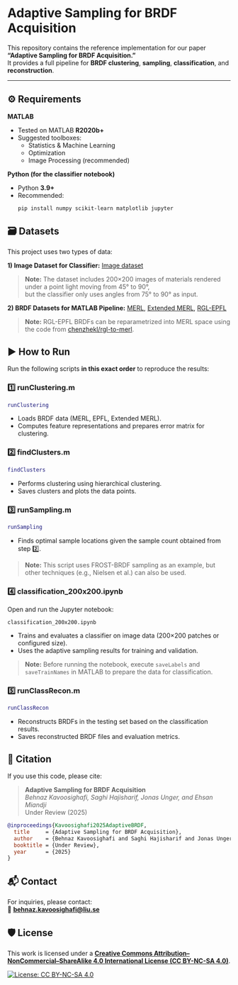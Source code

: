 # Adaptive Sampling for BRDF Acquisition 

This repository contains the reference implementation for our paper **“Adaptive Sampling for BRDF Acquisition.”**  
It provides a full pipeline for **BRDF clustering**, **sampling**, **classification**, and **reconstruction**.

---

## ⚙️ Requirements

**MATLAB**
- Tested on MATLAB **R2020b+**
- Suggested toolboxes:
  - Statistics & Machine Learning
  - Optimization
  - Image Processing (recommended)

**Python (for the classifier notebook)**
- Python **3.9+**
- Recommended:
  ```bash
  pip install numpy scikit-learn matplotlib jupyter
  ```

## 🗃️ Datasets
This project uses two types of data:

**1) Image Dataset for Classifier:** [Image dataset](https://liuonline-my.sharepoint.com/:u:/g/personal/behka57_liu_se/EXr5CAJ6h4ZDlz9JiQzAJfoBDDH_9nRX9iPfRkMUMhphXg?e=8vgfgz)
> **Note:** The dataset includes 200×200 images of materials rendered under a point light moving from 45° to 90°,  
> but the classifier only uses angles from 75° to 90° as input.

**2) BRDF Datasets for MATLAB Pipeline:** [MERL](https://cdfg.csail.mit.edu/wojciech/brdfdatabase), [Extended MERL](https://ana-serrano.github.io/projects/Material-Appearance.html), [RGL-EPFL](https://rgl.epfl.ch/materials)
> **Note:** RGL-EPFL BRDFs can be reparametrized into MERL space using the code from [chenzhekl/rgl-to-merl](https://github.com/chenzhekl/rgl-to-merl).

## ▶️ How to Run

Run the following scripts **in this exact order** to reproduce the results:

### 1️⃣ runClustering.m
```matlab
runClustering
```
- Loads BRDF data (MERL, EPFL, Extended MERL).
- Computes feature representations and prepares error matrix for clustering.

### 2️⃣ findClusters.m
```matlab
findClusters
```
- Performs clustering using hierarchical clustering.
- Saves clusters and plots the data points.

### 3️⃣ runSampling.m
```matlab
runSampling
```
- Finds optimal sample locations given the sample count obtained from step 2️⃣.

> **Note:** This script uses FROST-BRDF sampling as an example, but other techniques (e.g., Nielsen et al.) can also be used.

### 4️⃣ classification_200x200.ipynb
Open and run the Jupyter notebook:
```
classification_200x200.ipynb
```
- Trains and evaluates a classifier on image data (200×200 patches or configured size).
- Uses the adaptive sampling results for training and validation.

> **Note:** Before running the notebook, execute `saveLabels` and `saveTrainNames` in MATLAB to prepare the data for classification.

### 5️⃣ runClassRecon.m
```matlab
runClassRecon
```
- Reconstructs BRDFs in the testing set based on the classification results.
- Saves reconstructed BRDF files and evaluation metrics.

## 📄 Citation
If you use this code, please cite:

> **Adaptive Sampling for BRDF Acquisition**  
> *Behnaz Kavoosighafi, Saghi Hajisharif, Jonas Unger, and Ehsan Miandji*  
> Under Review (2025)

```bibtex
@inproceedings{Kavoosighafi2025AdaptiveBRDF,
  title     = {Adaptive Sampling for BRDF Acquisition},
  author    = {Behnaz Kavoosighafi and Saghi Hajisharif and Jonas Unger and Ehsan Miandji},
  booktitle = {Under Review},
  year      = {2025}
}
```
## 📬 Contact

For inquiries, please contact:  
📧 **behnaz.kavoosighafi@liu.se**

## 🛡️ License

This work is licensed under a [**Creative Commons Attribution–NonCommercial–ShareAlike 4.0 International License (CC BY-NC-SA 4.0)**](https://creativecommons.org/licenses/by-nc-sa/4.0/).

[![License: CC BY-NC-SA 4.0](https://img.shields.io/badge/License-CC%20BY--NC--SA%204.0-blue.svg)](https://creativecommons.org/licenses/by-nc-sa/4.0/)
